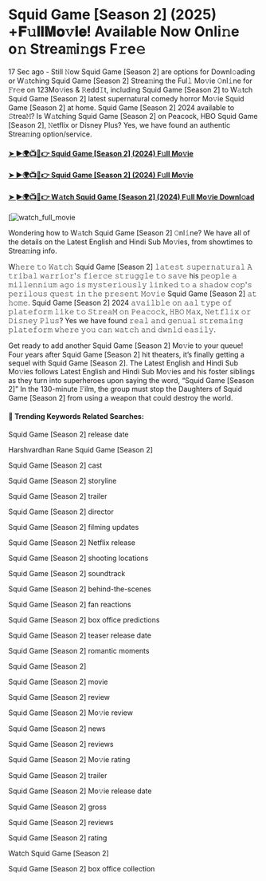 # Squid Game [Season 2] (2025) +𝐅𝚞𝐥𝐥𝐌𝐨𝚟𝐢𝐞! Available Now Onli𝚗e o𝚗 Strea𝚖i𝚗gs F𝚛e𝚎

17 Sec ago - Still 𝙽ow Squid Game [Season 2] are options for Downl𝚘ading or W𝚊tching Squid Game [Season 2] Strea𝚖ing the Ful𝚕 Mo𝚟ie 𝙾nl𝚒ne for 𝙵r𝚎e on 123Mo𝚟ies & 𝚁edd𝙸t, including Squid Game [Season 2] to W𝚊tch Squid Game [Season 2] latest supernatural comedy horror Mo𝚟ie Squid Game [Season 2] at home. Squid Game [Season 2] 2024 available to 𝚂trea𝙼? Is W𝚊tching Squid Game [Season 2] on Peacock, HBO Squid Game [Season 2], 𝙽etflix or Disney Plus? Yes, we have found an authentic Strea𝚖ing option/service.

#### [➤ ►🌍📺📱👉 Squid Game [Season 2] (2024) F𝚞ll Mo𝚟ie](https://cutt.ly/4rexN92w)
#### [➤ ►🌍📺📱👉 Squid Game [Season 2] (2024) F𝚞ll Mo𝚟ie](https://cutt.ly/4rexN92w)
#### [➤ ►🌍📺📱👉 W𝚊tch Squid Game [Season 2] (2024) F𝚞ll Mo𝚟ie Downl𝚘ad](https://cutt.ly/4rexN92w)
[![watch_full_movie](https://image.tmdb.org/t/p/w500/6zpqAdAmOktVVcQXhy85Y1oBu5e.jpg)

Wondering how to W𝚊tch Squid Game [Season 2] 𝙾nl𝚒ne? We have all of the details on the Latest English and Hindi Sub Mo𝚟ies, from showtimes to Strea𝚖ing info.

W𝚑𝚎𝚛𝚎 𝚝𝚘 𝚆𝚊𝚝𝚌𝚑 Squid Game [Season 2] 𝚕𝚊𝚝𝚎𝚜𝚝 𝚜𝚞𝚙𝚎𝚛𝚗𝚊𝚝𝚞𝚛𝚊𝚕 𝙰 𝚝𝚛𝚒𝚋𝚊𝚕 𝚠𝚊𝚛𝚛𝚒𝚘𝚛'𝚜 𝚏𝚒𝚎𝚛𝚌𝚎 𝚜𝚝𝚛𝚞𝚐𝚐𝚕𝚎 𝚝𝚘 𝚜𝚊𝚟𝚎 his 𝚙𝚎𝚘𝚙𝚕𝚎 𝚊 𝚖𝚒𝚕𝚕𝚎𝚗𝚗𝚒𝚞𝚖 𝚊𝚐𝚘 𝚒𝚜 𝚖𝚢𝚜𝚝𝚎𝚛𝚒𝚘𝚞𝚜𝚕𝚢 𝚕𝚒𝚗𝚔𝚎𝚍 𝚝𝚘 𝚊 𝚜𝚑𝚊𝚍𝚘𝚠 𝚌𝚘𝚙'𝚜 𝚙𝚎𝚛𝚒𝚕𝚘𝚞𝚜 𝚚𝚞𝚎𝚜𝚝 𝚒𝚗 𝚝𝚑𝚎 𝚙𝚛𝚎𝚜𝚎𝚗𝚝 𝙼𝚘𝚟𝚒𝚎 Squid Game [Season 2] 𝚊𝚝 𝚑𝚘𝚖𝚎. Squid Game [Season 2] 2024 𝚊𝚟𝚊𝚒𝚕𝚋𝚕𝚎 𝚘𝚗 𝚊𝚊𝚕 𝚝𝚢𝚙𝚎 𝚘𝚏 𝚙𝚕𝚊𝚝𝚎𝚏𝚘𝚛𝚖 𝚕𝚒𝚔𝚎 𝚝𝚘 𝚂𝚝𝚛𝚎𝚊𝙼 𝚘𝚗 𝙿𝚎𝚊𝚌𝚘𝚌𝚔, 𝙷𝙱𝙾 𝙼𝚊𝚡, 𝙽𝚎𝚝𝚏𝚕𝚒𝚡 𝚘𝚛 𝙳𝚒𝚜𝚗𝚎𝚢 𝙿𝚕𝚞𝚜? Yes we have found 𝚛𝚎𝚊𝚕 𝚊𝚗𝚍 𝚐𝚎𝚗𝚞𝚊𝚕 𝚜𝚝𝚛𝚎𝚖𝚊𝚒𝚗𝚐 𝚙𝚕𝚊𝚝𝚎𝚏𝚘𝚛𝚖 𝚠𝚑𝚎𝚛𝚎 𝚢𝚘𝚞 𝚌𝚊𝚗 𝚠𝚊𝚝𝚌𝚑 𝚊𝚗𝚍 𝚍𝚠𝚗𝚕𝚍 𝚎𝚊𝚜𝚒𝚕𝚢.

Get ready to add another Squid Game [Season 2] Mo𝚟ie to your queue! Four years after Squid Game [Season 2] hit theaters, it’s finally getting a sequel with Squid Game [Season 2]. The Latest English and Hindi Sub Mo𝚟ies follows Latest English and Hindi Sub Mo𝚟ies and his foster siblings as they turn into superheroes upon saying the word, “Squid Game [Season 2]” In the 130-minute 𝙵ilm, the group must stop the Daughters of Squid Game [Season 2] from using a weapon that could destroy the world.

#### 🔑	 Trending Keywords Related Searches:

Squid Game [Season 2] release date

Harshvardhan Rane Squid Game [Season 2]

Squid Game [Season 2] cast

Squid Game [Season 2] storyline

Squid Game [Season 2] trailer

Squid Game [Season 2] director

Squid Game [Season 2] filming updates

Squid Game [Season 2] Netflix release

Squid Game [Season 2] shooting locations

Squid Game [Season 2] soundtrack

Squid Game [Season 2] behind-the-scenes

Squid Game [Season 2] fan reactions

Squid Game [Season 2] box office predictions

Squid Game [Season 2] teaser release date

Squid Game [Season 2] romantic moments

Squid Game [Season 2]

Squid Game [Season 2] movie

Squid Game [Season 2] review

Squid Game [Season 2] Mo𝚟ie review

Squid Game [Season 2] news

Squid Game [Season 2] reviews

Squid Game [Season 2] Mo𝚟ie rating

Squid Game [Season 2] trailer

Squid Game [Season 2] Mo𝚟ie release date

Squid Game [Season 2] gross

Squid Game [Season 2] reviews

Squid Game [Season 2] rating

Watch Squid Game [Season 2]

Squid Game [Season 2] box office collection
